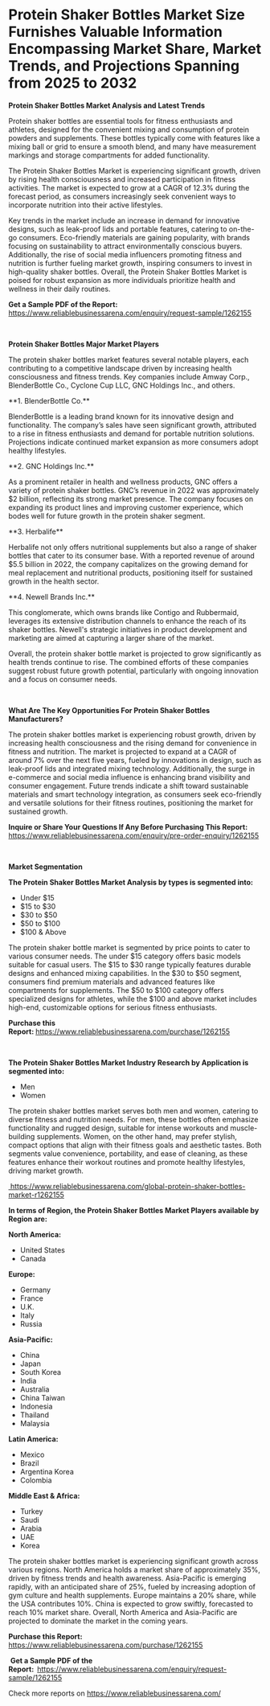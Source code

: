 <p><h1>Protein Shaker Bottles Market Size Furnishes Valuable Information Encompassing Market Share, Market Trends, and Projections Spanning from 2025 to 2032</h1></p><p><strong>Protein Shaker Bottles Market Analysis and Latest Trends</strong></p>
<p><p>Protein shaker bottles are essential tools for fitness enthusiasts and athletes, designed for the convenient mixing and consumption of protein powders and supplements. These bottles typically come with features like a mixing ball or grid to ensure a smooth blend, and many have measurement markings and storage compartments for added functionality.</p><p>The Protein Shaker Bottles Market is experiencing significant growth, driven by rising health consciousness and increased participation in fitness activities. The market is expected to grow at a CAGR of 12.3% during the forecast period, as consumers increasingly seek convenient ways to incorporate nutrition into their active lifestyles. </p><p>Key trends in the market include an increase in demand for innovative designs, such as leak-proof lids and portable features, catering to on-the-go consumers. Eco-friendly materials are gaining popularity, with brands focusing on sustainability to attract environmentally conscious buyers. Additionally, the rise of social media influencers promoting fitness and nutrition is further fueling market growth, inspiring consumers to invest in high-quality shaker bottles. Overall, the Protein Shaker Bottles Market is poised for robust expansion as more individuals prioritize health and wellness in their daily routines.</p></p>
<p><strong>Get a Sample PDF of the Report:&nbsp;</strong> <a href="https://www.reliablebusinessarena.com/enquiry/request-sample/1262155?utm_campaign=2269&utm_medium=2&utm_source=Github&utm_content=ia&utm_term=06022025&utm_id=protein-shaker-bottles">https://www.reliablebusinessarena.com/enquiry/request-sample/1262155</a></p>
<p>&nbsp;</p>
<p><strong>Protein Shaker Bottles Major Market Players</strong></p>
<p><p>The protein shaker bottles market features several notable players, each contributing to a competitive landscape driven by increasing health consciousness and fitness trends. Key companies include Amway Corp., BlenderBottle Co., Cyclone Cup LLC, GNC Holdings Inc., and others.</p><p>**1. BlenderBottle Co.**  </p><p>BlenderBottle is a leading brand known for its innovative design and functionality. The company’s sales have seen significant growth, attributed to a rise in fitness enthusiasts and demand for portable nutrition solutions. Projections indicate continued market expansion as more consumers adopt healthy lifestyles.</p><p>**2. GNC Holdings Inc.**  </p><p>As a prominent retailer in health and wellness products, GNC offers a variety of protein shaker bottles. GNC’s revenue in 2022 was approximately $2 billion, reflecting its strong market presence. The company focuses on expanding its product lines and improving customer experience, which bodes well for future growth in the protein shaker segment.</p><p>**3. Herbalife**  </p><p>Herbalife not only offers nutritional supplements but also a range of shaker bottles that cater to its consumer base. With a reported revenue of around $5.5 billion in 2022, the company capitalizes on the growing demand for meal replacement and nutritional products, positioning itself for sustained growth in the health sector.</p><p>**4. Newell Brands Inc.**  </p><p>This conglomerate, which owns brands like Contigo and Rubbermaid, leverages its extensive distribution channels to enhance the reach of its shaker bottles. Newell's strategic initiatives in product development and marketing are aimed at capturing a larger share of the market.</p><p>Overall, the protein shaker bottle market is projected to grow significantly as health trends continue to rise. The combined efforts of these companies suggest robust future growth potential, particularly with ongoing innovation and a focus on consumer needs.</p></p>
<p>&nbsp;</p>
<p><strong>What Are The Key Opportunities For Protein Shaker Bottles Manufacturers?</strong></p>
<p><p>The protein shaker bottles market is experiencing robust growth, driven by increasing health consciousness and the rising demand for convenience in fitness and nutrition. The market is projected to expand at a CAGR of around 7% over the next five years, fueled by innovations in design, such as leak-proof lids and integrated mixing technology. Additionally, the surge in e-commerce and social media influence is enhancing brand visibility and consumer engagement. Future trends indicate a shift toward sustainable materials and smart technology integration, as consumers seek eco-friendly and versatile solutions for their fitness routines, positioning the market for sustained growth.</p></p>
<p><strong>Inquire or Share Your Questions If Any Before Purchasing This Report:</strong> <a href="https://www.reliablebusinessarena.com/enquiry/pre-order-enquiry/1262155?utm_campaign=2269&utm_medium=2&utm_source=Github&utm_content=ia&utm_term=06022025&utm_id=protein-shaker-bottles">https://www.reliablebusinessarena.com/enquiry/pre-order-enquiry/1262155</a></p>
<p>&nbsp;</p>
<p><strong>Market Segmentation</strong></p>
<p><strong>The Protein Shaker Bottles Market Analysis by types is segmented into:</strong></p>
<p><ul><li>Under $15</li><li>$15 to $30</li><li>$30 to $50</li><li>$50 to $100</li><li>$100 & Above</li></ul></p>
<p><p>The protein shaker bottle market is segmented by price points to cater to various consumer needs. The under $15 category offers basic models suitable for casual users. The $15 to $30 range typically features durable designs and enhanced mixing capabilities. In the $30 to $50 segment, consumers find premium materials and advanced features like compartments for supplements. The $50 to $100 category offers specialized designs for athletes, while the $100 and above market includes high-end, customizable options for serious fitness enthusiasts.</p></p>
<p><strong>Purchase this Report:&nbsp;</strong><a href="https://www.reliablebusinessarena.com/purchase/1262155?utm_campaign=2269&utm_medium=2&utm_source=Github&utm_content=ia&utm_term=06022025&utm_id=protein-shaker-bottles">https://www.reliablebusinessarena.com/purchase/1262155</a></p>
<p>&nbsp;</p>
<p><strong>The Protein Shaker Bottles Market Industry Research by Application is segmented into:</strong></p>
<p><ul><li>Men</li><li>Women</li></ul></p>
<p><p>The protein shaker bottles market serves both men and women, catering to diverse fitness and nutrition needs. For men, these bottles often emphasize functionality and rugged design, suitable for intense workouts and muscle-building supplements. Women, on the other hand, may prefer stylish, compact options that align with their fitness goals and aesthetic tastes. Both segments value convenience, portability, and ease of cleaning, as these features enhance their workout routines and promote healthy lifestyles, driving market growth.</p></p>
<p><a href="https://www.reliablebusinessarena.com/global-protein-shaker-bottles-market-r1262155?utm_campaign=2269&utm_medium=2&utm_source=Github&utm_content=ia&utm_term=06022025&utm_id=protein-shaker-bottles">&nbsp;https://www.reliablebusinessarena.com/global-protein-shaker-bottles-market-r1262155</a></p>
<p><strong>In terms of Region, the Protein Shaker Bottles Market Players available by Region are:</strong></p>
<p>
    <p> <strong> North America: </strong>
        <ul>
            <li>United States</li>
            <li>Canada</li>
        </ul>
        </p> 
    <p> <strong> Europe: </strong>
        <ul>
            <li>Germany</li>
            <li>France</li>
            <li>U.K.</li>
            <li>Italy</li>
            <li>Russia</li>
        </ul>
        </p> 
    <p> <strong> Asia-Pacific: </strong>
        <ul>
            <li>China</li>
            <li>Japan</li>
            <li>South Korea</li>
            <li>India</li>
            <li>Australia</li>
            <li>China Taiwan</li>
            <li>Indonesia</li>
            <li>Thailand</li>
            <li>Malaysia</li>
        </ul>
        </p> 
    <p> <strong> Latin America: </strong>
        <ul>
            <li>Mexico</li>
            <li>Brazil</li>
            <li>Argentina Korea</li>
            <li>Colombia</li>
        </ul>
        </p> 
    <p> <strong> Middle East & Africa: </strong>
        <ul>
            <li>Turkey</li>
            <li>Saudi</li>
            <li>Arabia</li>
            <li>UAE</li>
            <li>Korea</li>
        </ul>
    </p>
    </p>
<p><p>The protein shaker bottles market is experiencing significant growth across various regions. North America holds a market share of approximately 35%, driven by fitness trends and health awareness. Asia-Pacific is emerging rapidly, with an anticipated share of 25%, fueled by increasing adoption of gym culture and health supplements. Europe maintains a 20% share, while the USA contributes 10%. China is expected to grow swiftly, forecasted to reach 10% market share. Overall, North America and Asia-Pacific are projected to dominate the market in the coming years.</p></p>
<p><strong>Purchase this Report: </strong><a href="https://www.reliablebusinessarena.com/purchase/1262155?utm_campaign=2269&utm_medium=2&utm_source=Github&utm_content=ia&utm_term=06022025&utm_id=protein-shaker-bottles">https://www.reliablebusinessarena.com/purchase/1262155</a></p>
<p>&nbsp;<strong>Get a Sample PDF of the Report:&nbsp;&nbsp;</strong><a href="https://www.reliablebusinessarena.com/enquiry/request-sample/1262155?utm_campaign=2269&utm_medium=2&utm_source=Github&utm_content=ia&utm_term=06022025&utm_id=protein-shaker-bottles">https://www.reliablebusinessarena.com/enquiry/request-sample/1262155</a></p>
<p><strong></strong></p>
<p>Check more reports on <a href="https://www.reliablebusinessarena.com/?utm_campaign=2269&utm_medium=2&utm_source=Github&utm_content=ia&utm_term=06022025&utm_id=protein-shaker-bottles">https://www.reliablebusinessarena.com/</a></p>